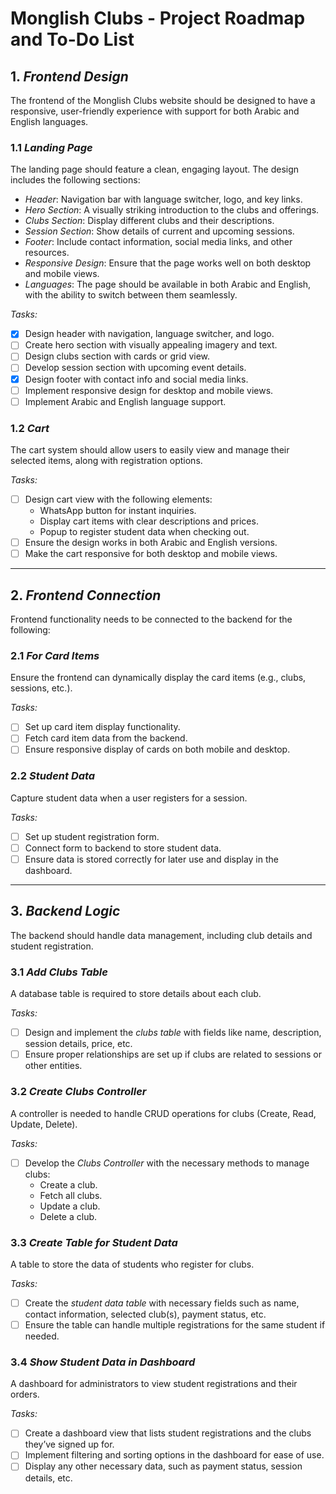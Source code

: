 # Monglish Clubs - Project Roadmap and To-Do List

## 1. *Frontend Design*
The frontend of the Monglish Clubs website should be designed to have a responsive, user-friendly experience with support for both Arabic and English languages.

### 1.1 *Landing Page*
The landing page should feature a clean, engaging layout. The design includes the following sections:
- *Header*: Navigation bar with language switcher, logo, and key links.
- *Hero Section*: A visually striking introduction to the clubs and offerings.
- *Clubs Section*: Display different clubs and their descriptions.
- *Session Section*: Show details of current and upcoming sessions.
- *Footer*: Include contact information, social media links, and other resources.
- *Responsive Design*: Ensure that the page works well on both desktop and mobile views.
- *Languages*: The page should be available in both Arabic and English, with the ability to switch between them seamlessly.

*Tasks:*
- [x] Design header with navigation, language switcher, and logo.
- [ ] Create hero section with visually appealing imagery and text.
- [ ] Design clubs section with cards or grid view.
- [ ] Develop session section with upcoming event details.
- [x] Design footer with contact info and social media links.
- [ ] Implement responsive design for desktop and mobile views.
- [ ] Implement Arabic and English language support.

### 1.2 *Cart*
The cart system should allow users to easily view and manage their selected items, along with registration options.

*Tasks:*
- [ ] Design cart view with the following elements:
  - WhatsApp button for instant inquiries.
  - Display cart items with clear descriptions and prices.
  - Popup to register student data when checking out.
- [ ] Ensure the design works in both Arabic and English versions.
- [ ] Make the cart responsive for both desktop and mobile views.

---

## 2. *Frontend Connection*
Frontend functionality needs to be connected to the backend for the following:

### 2.1 *For Card Items*
Ensure the frontend can dynamically display the card items (e.g., clubs, sessions, etc.).

*Tasks:*
- [ ] Set up card item display functionality.
- [ ] Fetch card item data from the backend.
- [ ] Ensure responsive display of cards on both mobile and desktop.

### 2.2 *Student Data*
Capture student data when a user registers for a session.

*Tasks:*
- [ ] Set up student registration form.
- [ ] Connect form to backend to store student data.
- [ ] Ensure data is stored correctly for later use and display in the dashboard.

---

## 3. *Backend Logic*
The backend should handle data management, including club details and student registration.

### 3.1 *Add Clubs Table*
A database table is required to store details about each club.

*Tasks:*
- [ ] Design and implement the *clubs table* with fields like name, description, session details, price, etc.
- [ ] Ensure proper relationships are set up if clubs are related to sessions or other entities.

### 3.2 *Create Clubs Controller*
A controller is needed to handle CRUD operations for clubs (Create, Read, Update, Delete).

*Tasks:*
- [ ] Develop the *Clubs Controller* with the necessary methods to manage clubs:
  - Create a club.
  - Fetch all clubs.
  - Update a club.
  - Delete a club.

### 3.3 *Create Table for Student Data*
A table to store the data of students who register for clubs.

*Tasks:*
- [ ] Create the *student data table* with necessary fields such as name, contact information, selected club(s), payment status, etc.
- [ ] Ensure the table can handle multiple registrations for the same student if needed.

### 3.4 *Show Student Data in Dashboard*
A dashboard for administrators to view student registrations and their orders.

*Tasks:*
- [ ] Create a dashboard view that lists student registrations and the clubs they’ve signed up for.
- [ ] Implement filtering and sorting options in the dashboard for ease of use.
- [ ] Display any other necessary data, such as payment status, session details, etc.